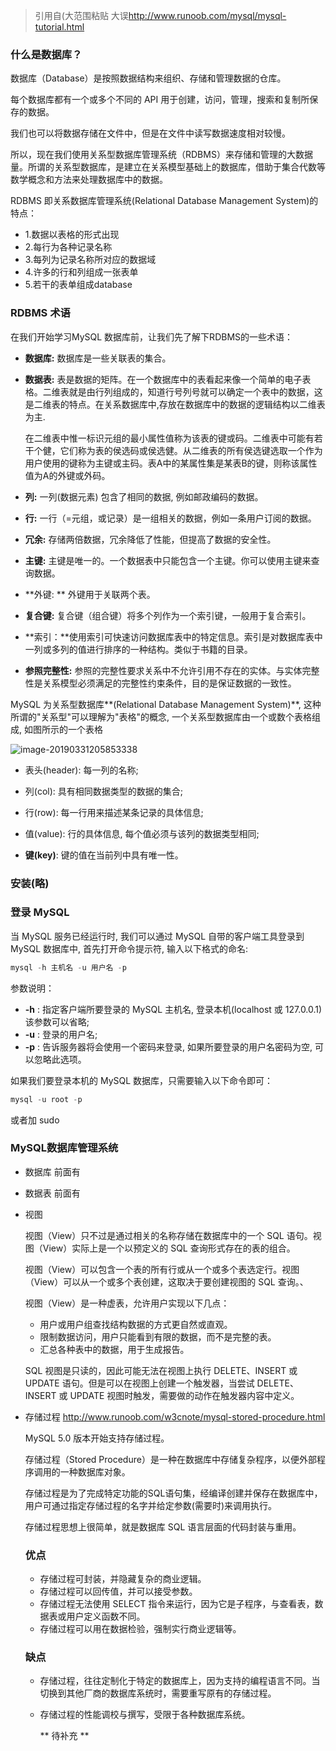 > 引用自(大范围粘贴 大误<http://www.runoob.com/mysql/mysql-tutorial.html>

### 什么是数据库？

数据库（Database）是按照数据结构来组织、存储和管理数据的仓库。

每个数据库都有一个或多个不同的 API 用于创建，访问，管理，搜索和复制所保存的数据。

我们也可以将数据存储在文件中，但是在文件中读写数据速度相对较慢。

所以，现在我们使用关系型数据库管理系统（RDBMS）来存储和管理的大数据量。所谓的关系型数据库，是建立在关系模型基础上的数据库，借助于集合代数等数学概念和方法来处理数据库中的数据。

RDBMS 即关系数据库管理系统(Relational Database Management System)的特点：

- 1.数据以表格的形式出现
- 2.每行为各种记录名称
- 3.每列为记录名称所对应的数据域
- 4.许多的行和列组成一张表单
- 5.若干的表单组成database

### RDBMS 术语

在我们开始学习MySQL 数据库前，让我们先了解下RDBMS的一些术语：



- **数据库:** 数据库是一些关联表的集合。

- **数据表:** 表是数据的矩阵。在一个数据库中的表看起来像一个简单的电子表格。二维表就是由行列组成的，知道行号列号就可以确定一个表中的数据，这是二维表的特点。在关系数据库中,存放在数据库中的数据的逻辑结构以二维表为主.

  在二维表中惟一标识元组的最小属性值称为该表的键或码。二维表中可能有若干个健，它们称为表的侯选码或侯选健。从二维表的所有侯选键选取一个作为用户使用的键称为主键或主码。表A中的某属性集是某表B的键，则称该属性值为A的外键或外码。

- **列:** 一列(数据元素) 包含了相同的数据, 例如邮政编码的数据。

- **行:** 一行（=元组，或记录）是一组相关的数据，例如一条用户订阅的数据。

- **冗余:** 存储两倍数据，冗余降低了性能，但提高了数据的安全性。

- **主键:** 主键是唯一的。一个数据表中只能包含一个主键。你可以使用主键来查询数据。

- **外键: ** 外键用于关联两个表。

- **复合键:** 复合键（组合键）将多个列作为一个索引键，一般用于复合索引。

- **索引：**使用索引可快速访问数据库表中的特定信息。索引是对数据库表中一列或多列的值进行排序的一种结构。类似于书籍的目录。

- **参照完整性:** 参照的完整性要求关系中不允许引用不存在的实体。与实体完整性是关系模型必须满足的完整性约束条件，目的是保证数据的一致性。

MySQL 为关系型数据库**(Relational Database Management System)**, 这种所谓的"关系型"可以理解为"表格"的概念, 一个关系型数据库由一个或数个表格组成, 如图所示的一个表格

![image-20190331205853338](https://github.com/voidspiral/Datawhale/blob/master/mysql/img/image-20190331205737195.png)

- 表头(header): 每一列的名称;

- 列(col): 具有相同数据类型的数据的集合;

- 行(row): 每一行用来描述某条记录的具体信息;

- 值(value): 行的具体信息, 每个值必须与该列的数据类型相同;

- **键(key)**: 键的值在当前列中具有唯一性。

  

### 安装(略)

### 登录 MySQL

当 MySQL 服务已经运行时, 我们可以通过 MySQL 自带的客户端工具登录到 MySQL 数据库中, 首先打开命令提示符, 输入以下格式的命名:

```sql
mysql -h 主机名 -u 用户名 -p
```

参数说明：

- **-h** : 指定客户端所要登录的 MySQL 主机名, 登录本机(localhost 或 127.0.0.1)该参数可以省略;
- **-u** : 登录的用户名;
- **-p** : 告诉服务器将会使用一个密码来登录, 如果所要登录的用户名密码为空, 可以忽略此选项。

如果我们要登录本机的 MySQL 数据库，只需要输入以下命令即可：

```sql
mysql -u root -p
```

或者加 sudo

### MySQL数据库管理系统

- 数据库 前面有

- 数据表 前面有

- 视图

  视图（View）只不过是通过相关的名称存储在数据库中的一个 SQL 语句。视图（View）实际上是一个以预定义的 SQL 查询形式存在的表的组合。

  视图（View）可以包含一个表的所有行或从一个或多个表选定行。视图（View）可以从一个或多个表创建，这取决于要创建视图的 SQL 查询。、

  视图（View）是一种虚表，允许用户实现以下几点：

  - 用户或用户组查找结构数据的方式更自然或直观。
  - 限制数据访问，用户只能看到有限的数据，而不是完整的表。
  - 汇总各种表中的数据，用于生成报告。

  SQL 视图是只读的，因此可能无法在视图上执行 DELETE、INSERT 或 UPDATE 语句。但是可以在视图上创建一个触发器，当尝试 DELETE、INSERT 或 UPDATE 视图时触发，需要做的动作在触发器内容中定义。

- 存储过程  <http://www.runoob.com/w3cnote/mysql-stored-procedure.html>

  MySQL 5.0 版本开始支持存储过程。

  存储过程（Stored Procedure）是一种在数据库中存储复杂程序，以便外部程序调用的一种数据库对象。

  存储过程是为了完成特定功能的SQL语句集，经编译创建并保存在数据库中，用户可通过指定存储过程的名字并给定参数(需要时)来调用执行。

  存储过程思想上很简单，就是数据库 SQL 语言层面的代码封装与重用。

  ### 优点

  - 存储过程可封装，并隐藏复杂的商业逻辑。
  - 存储过程可以回传值，并可以接受参数。
  - 存储过程无法使用 SELECT 指令来运行，因为它是子程序，与查看表，数据表或用户定义函数不同。
  - 存储过程可以用在数据检验，强制实行商业逻辑等。

  ### 缺点

  - 存储过程，往往定制化于特定的数据库上，因为支持的编程语言不同。当切换到其他厂商的数据库系统时，需要重写原有的存储过程。

  - 存储过程的性能调校与撰写，受限于各种数据库系统。

    ** 待补充 **

    